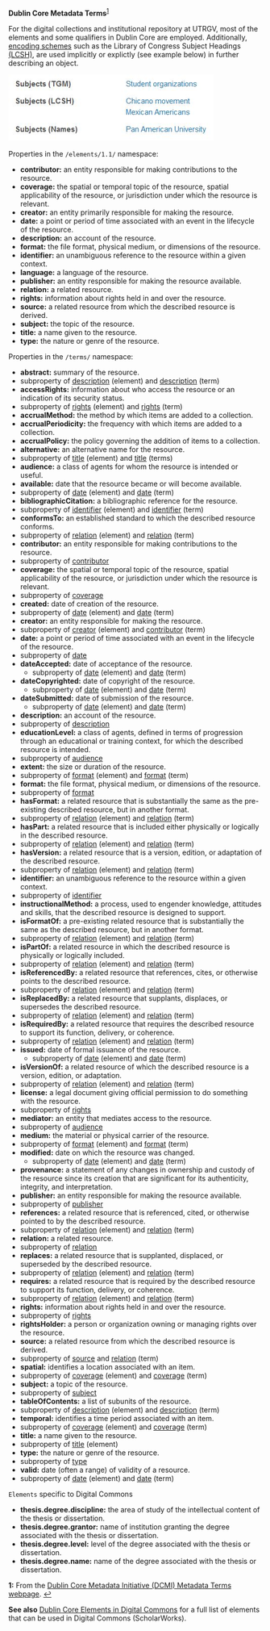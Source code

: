 **Dublin Core Metadata Terms**<sup id="a1">[1](#f1)</sup>

For the digital collections and institutional repository at UTRGV, most of the elements and some qualifiers in Dublin Core are employed. Additionally, [encoding schemes](https://www.dublincore.org/specifications/dublin-core/dcmi-terms/#section-4) such as the Library of Congress Subject Headings [(LCSH)](https://www.loc.gov/aba/publications/FreeLCSH/freelcsh.html), are used implicitly or explictly (see example below) in further describing an object.

![example image of subject headings](docs/subjects-example.JPG)

Properties in the `/elements/1.1/` namespace:

* <a name="contributor" id="contr-id"></a>**contributor:** an entity responsible for making contributions to the resource.
* <a name="coverage" id="cover-id"></a>**coverage:** the spatial or temporal topic of the resource, spatial applicability of the resource, or jurisdiction under which the resource is relevant.
* <a name="creator" id="creat-id"></a>**creator:** an entity primarily responsible for making the resource.
* <a name="date" id="date-id"></a>**date:** a point or period of time associated with an event in the lifecycle of the resource.
* <a name="description" id="desc-id"></a>**description:** an account of the resource.
* <a name="format" id="form-id"></a>**format:** the file format, physical medium, or dimensions of the resource.
* <a name="identifier" id="ident-id"></a>**identifier:** an unambiguous reference to the resource within a given context.
* <a name="language" id="lang-id"></a>**language:** a language of the resource.
* <a name="publisher" id="publi-id"></a>**publisher:** an entity responsible for making the resource available.
* <a name="relation" id="relat-id"></a>**relation:** a related resource.
* <a name="rights" id="rights-id"></a>**rights:** information about rights held in and over the resource.
* <a name="source" id="srce-id"></a>**source:** a related resource from which the described resource is derived.
* <a name="subject" id="subj-id"></a>**subject:** the topic of the resource.
* <a name="title" id="title-id"></a>**title:** a name given to the resource.
* <a name="type" id="type-id"></a>**type:** the nature or genre of the resource.

Properties in the `/terms/` namespace:

* **abstract:** summary of the resource.
 * subproperty of [description](#desc-id) (element) and [description](#desct-id) (term)
* **accessRights:** information about who access the resource or an indication of its security status.
 * subproperty of [rights](#rights-id) (element) and [rights](#rightst-id) (term)
* **accrualMethod:** the method by which items are added to a collection.
* **accrualPeriodicity:** the frequency with which items are added to a collection.
* **accrualPolicy:** the policy governing the addition of items to a collection.
* **alternative:** an alternative name for the resource.
 * subproperty of [title](#title-id) (element) and [title](#titlet-id) (terms)
* <a name="audience" id="audit-id"></a>**audience:** a class of agents for whom the resource is intended or useful.
* **available:** date that the resource became or will become available.
 * subproperty of [date](#date-id) (element) and [date](#datet-id) (term)
* **bibliographicCitation:** a bibliographic reference for the resource.
 * subproperty of [identifier](#ident-id) (element) and [identifier](#identt-id) (term)
* **conformsTo:** an established standard to which the described resource conforms.
 * subproperty of [relation](#relat-id) (element) and [relation](#relatt-id) (term)
* <a name="contributor" id="contrt-id"></a>**contributor:** an entity responsible for making contributions to the resource.
 * subproperty of [contributor](#contr-id)
* <a name="coverage" id="covert-id"></a>**coverage:** the spatial or temporal topic of the resource, spatial applicability of the resource, or jurisdiction under which the resource is relevant.
 * subproperty of [coverage](#cover-id)
* **created:** date of creation of the resource.
 * subproperty of [date](#date-id) (element) and [date](#datet-id) (term)
* **creator:** an entity responsible for making the resource.
 * subproperty of [creator](#creat-id) (element) and [contributor](#contrt-id) (term)
* <a name="date" id="datet-id"></a>**date:** a point or period of time associated with an event in the lifecycle of the resource.
 * subproperty of [date](#date-id)
* **dateAccepted:** date of acceptance of the resource.
  * subproperty of [date](#date-id) (element) and [date](#datet-id) (term)
* **dateCopyrighted:** date of copyright of the resource.
  * subproperty of [date](#date-id) (element) and [date](#datet-id) (term)
* **dateSubmitted:** date of submission of the resource.
  * subproperty of [date](#date-id) (element) and [date](#datet-id) (term)
* <a name="description" id="desct-id"></a>**description:** an account of the resource.
 * subproperty of [description](#desc-id)
* **educationLevel:** a class of agents, defined in terms of progression through an educational or training context, for which the described resource is intended.
 * subproperty of [audience](#audit-id)
* **extent:** the size or duration of the resource.
 * subproperty of [format](#form-id) (element) and [format](#formt-id) (term)
* <a name="format" id="formt-id"></a>**format:** the file format, physical medium, or dimensions of the resource.
 * subproperty of [format](#formid)
* **hasFormat:** a related resource that is substantially the same as the pre-existing described resource, but in another format.
 * subproperty of [relation](#relat-id) (element) and [relation](#relatt-id) (term)
* **hasPart:** a related resource that is included either physically or logically in the described resource.
 * subproperty of [relation](#relat-id) (element) and [relation](#relatt-id) (term)
* **hasVersion:** a related resource that is a version, edition, or adaptation of the described resource.
 * subproperty of [relation](#relat-id) (element) and [relation](#relatt-id) (term)
* <a name="identifier" id="identt-id"></a>**identifier:** an unambiguous reference to the resource within a given context.
 * subproperty of [identifier](#ident-id)
* **instructionalMethod:** a process, used to engender knowledge, attitudes and skills, that the described resource is designed to support.
* **isFormatOf:** a pre-existing related resource that is substantially the same as the described resource, but in another format.
 * subproperty of [relation](#relat-id) (element) and [relation](#relatt-id) (term)
* **isPartOf:** a related resource in which the described resource is physically or logically included.
 * subproperty of [relation](#relat-id) (element) and [relation](#relatt-id) (term)
* **isReferencedBy:** a related resource that references, cites, or otherwise points to the described resource.
 * subproperty of [relation](#relat-id) (element) and [relation](#relatt-id) (term)
* **isReplacedBy:** a related resource that supplants, displaces, or supersedes the described resource.
 * subproperty of [relation](#relat-id) (element) and [relation](#relatt-id) (term)
* **isRequiredBy:** a related resource that requires the described resource to support its function, delivery, or coherence.
 * subproperty of [relation](#relat-id) (element) and [relation](#relatt-id) (term)
* **issued:** date of formal issuance of the resource.
  * subproperty of [date](#date-id) (element) and [date](#datet-id) (term)
* **isVersionOf:** a related resource of which the described resource is a version, edition, or adaptation.
 * subproperty of [relation](#relat-id) (element) and [relation](#relatt-id) (term)
* **license:** a legal document giving official permission to do something with the resource.
 * subproperty of [rights](#rights-id)
* **mediator:** an entity that mediates access to the resource.
 * subproperty of [audience](#audit-id)
* **medium:** the material or physical carrier of the resource.
 * subproperty of [format](#formid) (element) and [format](#formt-id) (term)
* **modified:** date on which the resource was changed.
  * subproperty of [date](#date-id) (element) and [date](#datet-id) (term)
* **provenance:** a statement of any changes in ownership and custody of the resource since its creation that are significant for its authenticity, integrity, and interpretation.
* **publisher:** an entity responsible for making the resource available.
 * subproperty of [publisher](#publi-id)
* **references:** a related resource that is referenced, cited, or otherwise pointed to by the described resource.
 * subproperty of [relation](#relat-id) (element) and [relation](#relatt-id) (term)
* <a name="relation" id="relatt-id"></a>**relation:** a related resource.
 * subproperty of [relation](#relat-id)
* **replaces:** a related resource that is supplanted, displaced, or superseded by the described resource.
 * subproperty of [relation](#relat-id) (element) and [relation](#relatt-id) (term)
* **requires:** a related resource that is required by the described resource to support its function, delivery, or coherence.
 * subproperty of [relation](#relat-id) (element) and [relation](#relatt-id) (term)
* <a name="rights" id="rightst-id"></a>**rights:** information about rights held in and over the resource.
 * subproperty of [rights](#rights-id)
* **rightsHolder:** a person or organization owning or managing rights over the resource.
* **source:** a related resource from which the described resource is derived.
 * subproperty of [source](#srce-id) and [relation](#relatt-id) (term)
* **spatial:** identifies a location associated with an item.
 * subproperty of [coverage](#cover-id) (element) and [coverage](#covert-id) (term)
* **subject:** a topic of the resource.
 * subproperty of [subject](#subj-id)
* **tableOfContents:** a list of subunits of the resource.
 * subproperty of [description](#desc-id) (element) and [description](#desct-id) (term)
* **temporal:** identifies a time period associated with an item.
 * subproperty of [coverage](#cover-id) (element) and [coverage](#covert-id) (term)
* <a name="title" id="titlet-id"></a>**title:** a name given to the resource.
 * subproperty of [title](#title-id) (element)
* **type:** the nature or genre of the resource.
 * subproperty of [type](#type-id)
* **valid:** date (often a range) of validity of a resource.
 * subproperty of [date](#date-id) (element) and [date](#datet-id) (term)

`Elements` specific to Digital Commons

* **thesis.degree.discipline:** the area of study of the intellectual content of the thesis or dissertation.
* **thesis.degree.grantor:** name of institution granting the degree associated with the thesis or dissertation.
* **thesis.degree.level:** level of the degree associated with the thesis or dissertation.
* **thesis.degree.name:** name of the degree associated with the thesis or dissertation.



<b id="f1">1:</b> From the [Dublin Core Metadata Initiative (DCMI) Metadata Terms webpage](https://www.dublincore.org/specifications/dublin-core/dcmi-terms/#section-3). [↩](#a1)

**See also** [Dublin Core Elements in Digital Commons](https://aouriri.github.io/UTRGV_metadata/docs/Dublin-Core-Elements-in-Digital-Commons.pdf) for a full list of elements that can be used in Digital Commons (ScholarWorks).
